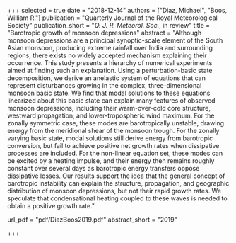 +++
selected = true
date = "2018-12-14"
authors = ["Diaz, Michael", "Boos, William R."]
publication = "Quarterly Journal of the Royal Meteorological Society"
publication_short = "*Q. J. R. Meteorol. Soc.*, in review"
title = "Barotropic growth of monsoon depressions"
abstract = "Although monsoon depressions are a principal synoptic-scale element of the South Asian monsoon, producing extreme rainfall over India and surrounding regions, there exists no widely accepted mechanism explaining their occurrence. This study presents a hierarchy of numerical experiments aimed at finding such an explanation. Using a perturbation-basic state decomposition, we derive an anelastic system of equations that can represent disturbances growing in the complex, three-dimensional monsoon basic state. We find that modal solutions to these equations linearized about this basic state can explain many features of observed monsoon depressions, including their warm-over-cold core structure, westward propagation, and lower-tropospheric wind maximum. For the zonally symmetric case, these modes are barotropically unstable, drawing energy from the meridional shear of the monsoon trough. For the zonally varying basic state, modal solutions still derive energy from barotropic conversion, but fail to achieve positive net growth rates when dissipative processes are included. For the non-linear equation set, these modes can be excited by a heating impulse, and their energy then remains roughly constant over several days as barotropic energy transfers oppose dissipative losses. Our results support the idea that the general concept of barotropic instability can explain the structure, propagation, and geographic distribution of monsoon depressions, but not their rapid growth rates. We speculate that condensational heating coupled to these waves is needed to obtain a positive growth rate."

url_pdf = "pdf/DiazBoos2019.pdf"
abstract_short =  "2019"

+++

